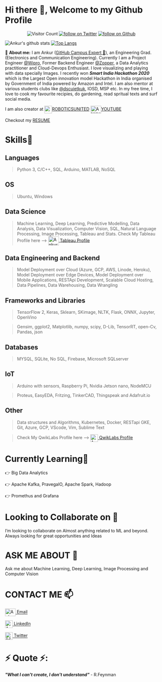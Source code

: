 # Hi there 👋, Welcome to my Github Profile

<p align="center">

 <img src="https://komarev.com/ghpvc/?username=ankuraxz" alt="Visitor Count" />
  <a href="https://twitter.com/intent/follow?screen_name=DEV__ankur">
        <img src="https://img.shields.io/twitter/follow/DEV__ankur?style=social&logo=twitter"
            alt="follow on Twitter"></a>
 <a href="https://github.com/Ankuraxz?tab=followers">
        <img src="https://img.shields.io/github/followers/Ankuraxz?label=Follow&style=social"
            alt="follow on Github"></a>
             
</p>

![Ankur's github stats](https://github-readme-stats.vercel.app/api?username=Ankuraxz&show_icons=true&theme=gotham&hide=issues,stars&count_private=true)
[![Top Langs](https://github-readme-stats.vercel.app/api/top-langs/?username=Ankuraxz&layout=compact)](https://github.com/ankuraxz/github-readme-stats)

🔭 __About me:__  I am Ankur ([GitHub Campus Expert 🚩](https://githubcampus.expert/Ankuraxz)), an Engineering Grad. (Electronics and Communication Engineering). Currently I am a Project Engineer [@Wipro](https://www.wipro.com/), Former Backend Engineer [@Zopper](https://www.zopper.com/), a Data Analytics practitioner and Cloud-Devops Enthusiast. I love visualizing and playing with data specially Images. I recently won __*Smart India Hackathon 2020*__ which is the Largest Open innovation model Hackathon in India organised by Government of India powered by Amazon and Intel. I am also mentor at various students clubs like [@dscuietkuk](https://github.com/dscuietkuk), IOSD, MSP etc. In my free time, I love to cook my favourite recipies, do gardening, read spritual texts and surf social media. 

I am also creator at  <a href="https://www.instagram.com/roboticsunited/?hl=en" target="blank"><img align="center" src="https://assets.stickpng.com/images/580b57fcd9996e24bc43c521.png" height="25" width="25" />[ROBOTICSUNITED](https://www.instagram.com/roboticsunited/?hl=en)  <a href="https://www.youtube.com/ANKURaxz" target="blank"><img align="center" src="https://assets.stickpng.com/images/580b57fcd9996e24bc43c545.png" alt="ANKURaxz" height="25" width="35" />[YOUTUBE](https://www.youtube.com/ANKURaxz) 
 
Checkout my [RESUME](https://www.dropbox.com/s/bkqcpfdfp6155p4/Ankur_Resume.pdf?dl=0 "Ankur's Resume")


# Skills🥇
## Languages
> Python 3, C/C++, SQL, Arduino, MATLAB, NoSQL

## OS
> Ubuntu, Windows

## Data Science
> Machine Learning, Deep Learning, Predictive Modelling, Data Analysis, Data Visualization, Computer Vision, SQL, Natural Language Processing, Image Processing, Tableau  and Stats.
>Check My Tableau Profile here --> <a href="https://public.tableau.com/profile/ankur3446#!" target="blank"><img align="center" src="https://i.pinimg.com/originals/86/35/88/863588a71e465cc3aa5d822c0feafea9.png" alt="Ankurvermaaxz@gmail.com" height="30" width="35" /> [Tableau Profile](https://public.tableau.com/profile/ankur3446#!)

## Data Engineering and Backend
> Model Deployment over Cloud (Azure, GCP, AWS, Linode, Heroku), Model Deployment over Edge Devices, Model Deployment over Mobile Applications, RESTApi Development, Scalable Cloud Hosting, Data Pipelines, Data Warehousing, Data Wrangling


## Frameworks and Libraries
>TensorFlow 2, Keras, Sklearn, SKimage, NLTK, Flask, ONNX, Jupyter, OpenVino

>Gensim, ggplot2, Matplotlib, numpy, scipy, D-Lib, TensorRT, open-Cv, Pandas, json
## Databases
> MYSQL, SQLite, No SQL, Firebase, Microsoft SQLserver
## IoT
>Arduino with sensors, Raspberry Pi, Nvidia Jetson nano, NodeMCU

>Proteus, EasyEDA, Fritzing, TinkerCAD, Thingspeak and Adafruit.io
## Other
>Data structures and Algorithms, Kubernetes, Docker, RESTapi GKE, Git, Azure, GCP, VScode, Vim, Sublime Text

>Check My QwikLabs Profile here --> <a href="https://www.qwiklabs.com/public_profiles/1d0b8f31-f62d-4e8e-9770-644baca0041f" target="blank"><img align="center" src="https://1.bp.blogspot.com/-Of27Ewb6GRc/XJbAUXBXjnI/AAAAAAAAJbw/uAxGLY5-9JU1GUJcNBenxK_wSs6un2hsgCK4BGAYYCw/s1600/logo%2Bqwiklabs%2Bicon.png" alt="Ankurvermaaxz@gmail.com" height="25" width="25" /> [QwikLabs Profile](https://www.qwiklabs.com/public_profiles/1d0b8f31-f62d-4e8e-9770-644baca0041f)
# Currently Learning🎯

👉 Big Data Analytics

👉 Apache Kafka, PravegaIO, Apache Spark, Hadoop

👉 Promethus and Grafana

# Looking to Collaborate on 👯
I’m looking to collaborate on Almost anything related to ML and beyond. Always looking for great opportunities and Ideas  

# ASK ME ABOUT 💬
Ask me about Machine Learning, Deep Learning, Image Processing and Computer Vision

# CONTACT ME 📫
<a href="mailto:ankurvermaaxz@gmail.com" target="blank"><img align="center" src="https://1000logos.net/wp-content/uploads/2018/05/Gmail-logo.png" alt="Ankurvermaaxz@gmail.com" height="25" width="35" /> [Email](mailto:ankurvermaaxz@gmail.com)

<a href="https://www.linkedin.com/in/ankuraxz/" target="blank"><img align="center" src="https://icon-library.com/images/linkedin-icon-eps/linkedin-icon-eps-29.jpg" alt="Ankuraxz" height="25" width="25" /> [LinkedIn](https://www.linkedin.com/in/ankuraxz/)

<a href="https://twitter.com/DEV__Ankur" target="blank"><img align="center" src="https://assets.stickpng.com/images/580b57fcd9996e24bc43c53e.png" alt="DEV__Ankur" height="25" width="25" />  [Twitter](https://twitter.com/DEV__Ankur)

# ⚡ Quote ⚡: 
__*"What I can't create, I don't understand"*__ - R.Feynman  

